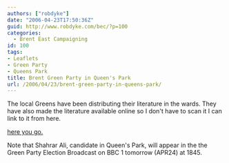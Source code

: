 ```yaml
---
authors: ["robdyke"]
date: "2006-04-23T17:50:36Z"
guid: http://www.robdyke.com/bec/?p=100
categories:
  - Brent East Campaigning
id: 100
tags:
- Leaflets
- Green Party
- Queens Park
title: Brent Green Party in Queen's Park
url: /2006/04/23/brent-green-party-in-queens-park/
---
```

The local Greens have been distributing their literature in the wards. They have also made the literature available online so I don't have to scan it I can link to it from here.

[here you go.](http://brentandharrow.greenparty.org.uk/QPGNapr06.pdf)

Note that Shahrar Ali, candidate in Queen's Park, will appear in the the Green Party Election Broadcast on BBC 1 tomorrow (APR24) at 1845.